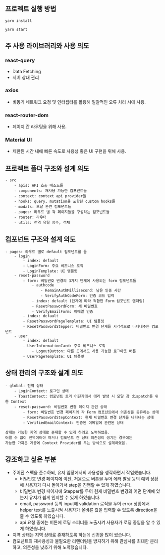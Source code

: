 ## 프로젝트 실행 방법
```
yarn install

yarn start
```

## 주 사용 라이브러리와 사용 의도
### react-query
- Data Fetching
- 서버 상태 관리
### axios
- 비동기 네트워크 요청 및 인터셉터를 활용해 일괄적인 오류 처리 시에 사용.
### react-router-dom
- 페이지 간 라우팅을 위해 사용.
### Material UI
- 제한된 시간 내에 빠른 속도로 사용성 좋은 UI 구현을 위해 사용.

## 프로젝트 폴더 구조와 설계 의도
```
- src
    - apis: API 호출 메소드들
    - components: 재사용 가능한 컴포넌트들
    - context: context api provider들
    - hooks: query, mutation을 포함한 custom hooks들
    - modals: 모달 관련 컴포넌트들
    - pages: 라우트 별 각 페이지들을 구성하는 컴포넌트들
    - router: 라우터
    - utils: 전역 유틸 함수, 객체
```

## 컴포넌트 구조와 설계 의도
```
- pages: 라우트 별로 default 컴포넌트를 둠
    - login
        - index: default
        - LoginForm: 주요 비즈니스 로직
        - LoginTemplate: UI 템플릿
    - reset-password
        - form: 비밀번호 변경의 3가지 단계에 사용되는 form 컴포넌트들
            - authcode
                - RemainAuthMillisecond: 남은 인증 시간
                - VerifyAuthCodeForm: 인증 코드 입력
            - index: default (단계에 따라 적합한 Form 컴포넌트 렌더링)
            - ResetPasswordForm: 새 비밀번호
            - VerifyEmailForm: 이메일 인증
        - index: default
        - ResetPasswordPageTemplate: UI 템플릿
        - ResetPasswordStepper: 비밀번호 변경 단계를 시각적으로 나타내주는 컴포넌트 
    - user
        - index: default
        - UserInformationCard: 주요 비즈니스 로직
            - LogoutButton: 다른 곳에서도 사용 가능한 로그아웃 버튼
        - UserPageTemplate: UI 템플릿
```

## 상태 관리의 구조와 설계 의도
```
- global: 전역 상태
    - LoginContext: 로그인 상태
    - ToastContext: 컴포넌트 트리 어딘가에서 에러 발생 시 모달 창 dispatch를 위한 Context
    - reset-password: 비밀번호 변경 페이지 관련 상태
        - form: 비밀번호 변경 페이지의 각 Form 컴포넌트에서 의존성을 공유하는 상태
        - ResetPasswordStepContext: 현재 비밀번호 변경 단계를 나타내는 상태
        - VerifiedEmailContext: 인증된 이메일에 관련된 상태

상태는 가능한 지역 상태로 존재할 수 있게 하려고 노력하였음.
어쩔 수 없이 전역이어야 하거나 컴포넌트 간 상태 의존성이 생기는 경우에는
가능한 가까운 계층에 Context Provider를 두는 방식으로 설계하였음.
```

## 강조하고 싶은 부분
- 주어진 스펙을 준수하되, 유저 입장에서의 사용성을 생각하면서 작업했습니다.
    - 비밀번호 변경 페이지에 이전, 처음으로 버튼을 두어 에러 발생 등의 예외 상황에 사용자가 다시 돌아가서 step을 진행할 수 있게 하였습니다.
    - 비밀번호 변경 페이지에 Stepper를 두어 현재 비밀번호 변경의 어떤 단계에 있는지 유저가 쉽게 인지할 수 있게 하였습니다.
    - email, password 등의 input에 validation 로직을 두어 error 상황에서 helper text를 노출시켜 사용자가 올바른 값을 입력할 수 있도록 direction을 줄 수 있도록 하였습니다.
    - api 요청 중에는 버튼에 로딩 스피너를 노출시켜 사용자가 로딩 중임을 알 수 있게 하였습니다.
- 지역 상태는 지역 상태로 존재하도록 하는데 신경을 많이 썼습니다.
- 컴포넌트의 재사용성과 불필요한 리렌더링을 방지하기 위해 관심사를 최대한 분리하고, 의존성을 낮추기 위해 노력했습니다.
